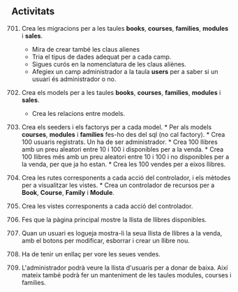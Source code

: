 ## Activitats 


701. Crea les migracions per a les taules **books**, **courses**, **families**, **modules** i **sales**. 
     * Mira de crear també les claus alienes
     * Tria el tipus de dades adequat per a cada camp.
     * Sigues curós en la nomenclatura de les claus aliènes.
     * Afegiex un camp administrador a la taula **users** per a saber si un usuari és administrador o no.

702. Crea els models per a les taules **books**, **courses**, **families**, **modules** i **sales**. 
     * Crea les relacions entre models.

703. Crea els seeders i els factorys per a cada model.
    * Per als models **courses**, **modules** i **families** fes-ho des del sql (no cal factory).
    * Crea 100 usuaris registrats. Un ha de ser administrador.
    * Crea 100 llibres amb un preu aleatori entre 10 i 100 i disponibles per a la venda.
    * Crea 100 llibres més amb un preu aleatori entre 10 i 100 i no disponibles per a la venda, per que ja ho estan.
    * Crea les 100 vendes per a eixos llibres.

704. Crea les rutes corresponents a cada acció del controlador, i els mètodes per a visualitzar les vistes. 
    * Crea un controlador de recursos per a **Book**, **Course**,  **Family** i **Module**. 

705. Crea les vistes corresponents a cada acció del controlador. 
706. Fes que la pàgina principal mostre la llista de llibres disponibles.
707. Quan un usuari es logueja mostra-li la seua llista de llibres a la venda, amb el botons per modificar, esborrar i crear un llibre nou.
708. Ha de tenir un enllaç per vore les seues vendes.
709. L'administrador podrà veure la llista d'usuaris per a donar de baixa. Així mateix també podrà fer un manteniment de les taules modules, courses i families.